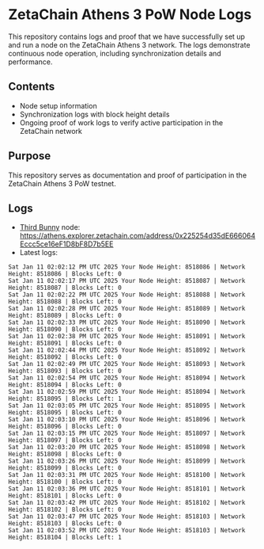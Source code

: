 # ZetaChain Athens 3 PoW Node Logs
This repository contains logs and proof that we have successfully set up and run a node on the ZetaChain Athens 3 network. The logs demonstrate continuous node operation, including synchronization details and performance.

## Contents
- Node setup information
- Synchronization logs with block height details
- Ongoing proof of work logs to verify active participation in the ZetaChain network

## Purpose
This repository serves as documentation and proof of participation in the ZetaChain Athens 3 PoW testnet.

## Logs

- [Third Bunny](https://thirdbunny.xyz/) node: https://athens.explorer.zetachain.com/address/0x225254d35dE666064Eccc5ce16eF1D8bF8D7b5EE
- Latest logs:
```
Sat Jan 11 02:02:12 PM UTC 2025 Your Node Height: 8518086 | Network Height: 8518086 | Blocks Left: 0
Sat Jan 11 02:02:17 PM UTC 2025 Your Node Height: 8518087 | Network Height: 8518087 | Blocks Left: 0
Sat Jan 11 02:02:22 PM UTC 2025 Your Node Height: 8518088 | Network Height: 8518088 | Blocks Left: 0
Sat Jan 11 02:02:28 PM UTC 2025 Your Node Height: 8518089 | Network Height: 8518089 | Blocks Left: 0
Sat Jan 11 02:02:33 PM UTC 2025 Your Node Height: 8518090 | Network Height: 8518090 | Blocks Left: 0
Sat Jan 11 02:02:38 PM UTC 2025 Your Node Height: 8518091 | Network Height: 8518091 | Blocks Left: 0
Sat Jan 11 02:02:44 PM UTC 2025 Your Node Height: 8518092 | Network Height: 8518092 | Blocks Left: 0
Sat Jan 11 02:02:49 PM UTC 2025 Your Node Height: 8518093 | Network Height: 8518093 | Blocks Left: 0
Sat Jan 11 02:02:54 PM UTC 2025 Your Node Height: 8518094 | Network Height: 8518094 | Blocks Left: 0
Sat Jan 11 02:02:59 PM UTC 2025 Your Node Height: 8518094 | Network Height: 8518095 | Blocks Left: 1
Sat Jan 11 02:03:05 PM UTC 2025 Your Node Height: 8518095 | Network Height: 8518095 | Blocks Left: 0
Sat Jan 11 02:03:10 PM UTC 2025 Your Node Height: 8518096 | Network Height: 8518096 | Blocks Left: 0
Sat Jan 11 02:03:15 PM UTC 2025 Your Node Height: 8518097 | Network Height: 8518097 | Blocks Left: 0
Sat Jan 11 02:03:20 PM UTC 2025 Your Node Height: 8518098 | Network Height: 8518098 | Blocks Left: 0
Sat Jan 11 02:03:26 PM UTC 2025 Your Node Height: 8518099 | Network Height: 8518099 | Blocks Left: 0
Sat Jan 11 02:03:31 PM UTC 2025 Your Node Height: 8518100 | Network Height: 8518100 | Blocks Left: 0
Sat Jan 11 02:03:36 PM UTC 2025 Your Node Height: 8518101 | Network Height: 8518101 | Blocks Left: 0
Sat Jan 11 02:03:42 PM UTC 2025 Your Node Height: 8518102 | Network Height: 8518102 | Blocks Left: 0
Sat Jan 11 02:03:47 PM UTC 2025 Your Node Height: 8518103 | Network Height: 8518103 | Blocks Left: 0
Sat Jan 11 02:03:52 PM UTC 2025 Your Node Height: 8518103 | Network Height: 8518104 | Blocks Left: 1
```
